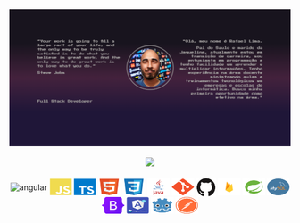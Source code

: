 <html>
    <head>
        <link rel="stylesheet" href="css/style.css">
    </head>
    <body></body>
</html>

<div align="center"><img src="/assets_port/port_02.PNG" alt="Foto de Perfil" ></div>
<br>

<div align="center">
  <a href="https://github.com/rafaelsilvadelima/rafaelsilvadelima/">
    <img height="150em" src="https://github-readme-stats.vercel.app/api/top-langs/?username=rafaelsilvadelima&theme=dracula&hide_border=false&&layout=compact"/>
  </a>
</div>

<div align="center" valign="top"><br>
  <img align="center" alt="angular" height="30" width="40" src="https://upload.wikimedia.org/wikipedia/commons/c/cf/Angular_full_color_logo.svg"> 
  <img align="center" alt="javascript" height="30" width="40" src="https://raw.githubusercontent.com/devicons/devicon/master/icons/javascript/javascript-plain.svg">
  <img align="center" alt="typescript" height="30" width="40" src="https://raw.githubusercontent.com/devicons/devicon/master/icons/typescript/typescript-plain.svg">
  <img align="center" alt="HTML" height="30" width="40" src="https://raw.githubusercontent.com/devicons/devicon/master/icons/html5/html5-original.svg">
  <img align="center" alt="CSS" height="30" width="40" src="https://raw.githubusercontent.com/devicons/devicon/master/icons/css3/css3-original.svg">
  <img align="center" alt="java" height="30" width="40" src="/assets_port/icon/java.png">
  <img align="center" alt="git" height="30" width="40" src="https://raw.githubusercontent.com/devicons/devicon/master/icons/git/git-original.svg">
  <img align="center" alt="github" height="35" width="35" src="https://raw.githubusercontent.com/devicons/devicon/master/icons/github/github-original.svg">
  <img align="center" alt="firebase" height="30" width="40" src="/assets_port/icon/firebase.png">
  <img align="center" alt="springboot" height="30" width="40" src="/assets_port/icon/springboot.png">
  <img align="center" alt="mysql" height="30" width="40" src="/assets_port/icon/mysql.png">
  <img align="center" alt="bootstrap" height="30" width="40" src="/assets_port/icon/Bootstrap.png">
  <img align="center" alt="material" height="30" width="40" src="/assets_port/icon/material.png">
  <img align="center" alt="postman" height="30" width="40" src="/assets_port/icon/Godot.png">
  <img align="center" alt="godot" height="30" width="40" src="/assets_port/icon/postman.png">
</div><br>
